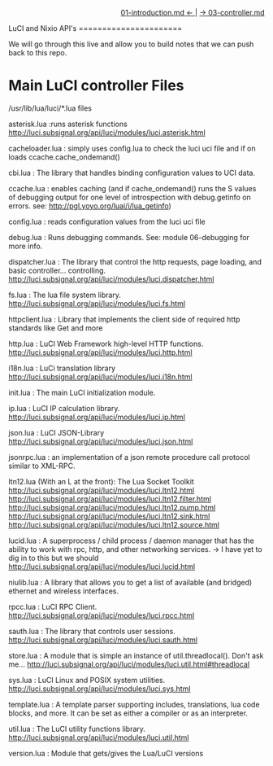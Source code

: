 <p align="right"><a href="01-introduction.md">01-introduction.md &larr; </a> | <a href="03-controller.md">&rarr; 03-controller.md</a></p>
LuCI and Nixio API's
======================

We will go through this live and allow you to build notes that we can push back to this repo.

Main LuCI controller Files
===========================
/usr/lib/lua/luci/*.lua files

asterisk.lua :runs asterisk functions
    http://luci.subsignal.org/api/luci/modules/luci.asterisk.html

cacheloader.lua : simply uses config.lua to check the luci uci file and if on loads ccache.cache_ondemand()

cbi.lua : The library that handles binding configuration values to UCI data.

ccache.lua : enables caching (and if cache_ondemand() runs the S values of debugging output for one level of introspection with debug.getinfo on errors. see: http://pgl.yoyo.org/luai/i/lua_getinfo)

config.lua : reads configuration values from the luci uci file

debug.lua : Runs debugging commands. See: module 06-debugging for more info.

dispatcher.lua : The library that control the http requests, page loading, and basic controller... controlling.
    http://luci.subsignal.org/api/luci/modules/luci.dispatcher.html

fs.lua : The lua file system library.
    http://luci.subsignal.org/api/luci/modules/luci.fs.html

httpclient.lua : Library that implements the client side of required http standards like Get and more

http.lua : LuCI Web Framework high-level HTTP functions.
    http://luci.subsignal.org/api/luci/modules/luci.http.html

i18n.lua : LuCi translation library
    http://luci.subsignal.org/api/luci/modules/luci.i18n.html

init.lua : The main LuCI initialization module.

ip.lua : LuCI IP calculation library.
    http://luci.subsignal.org/api/luci/modules/luci.ip.html

json.lua : LuCI JSON-Library
    http://luci.subsignal.org/api/luci/modules/luci.json.html

jsonrpc.lua : an implementation of a json remote procedure call protocol similar to XML-RPC.

ltn12.lua (With an L at the front): The Lua Socket Toolkit 
		  http://luci.subsignal.org/api/luci/modules/luci.ltn12.html
		  http://luci.subsignal.org/api/luci/modules/luci.ltn12.filter.html
		  http://luci.subsignal.org/api/luci/modules/luci.ltn12.pump.html
		  http://luci.subsignal.org/api/luci/modules/luci.ltn12.sink.html
		  http://luci.subsignal.org/api/luci/modules/luci.ltn12.source.html
		  
lucid.lua : A superprocess / child process / daemon manager  that has the ability to work with rpc, http, and other networking services. -> I have yet to dig in to this but we should
    http://luci.subsignal.org/api/luci/modules/luci.lucid.html

niulib.lua : A library that allows you to get a list of available (and bridged) ethernet and wireless interfaces.

rpcc.lua : LuCI RPC Client.
    http://luci.subsignal.org/api/luci/modules/luci.rpcc.html

sauth.lua : The library that controls user sessions.
    http://luci.subsignal.org/api/luci/modules/luci.sauth.html

store.lua : A module that is simple an instance of util.threadlocal(). Don't ask me...
    http://luci.subsignal.org/api/luci/modules/luci.util.html#threadlocal

sys.lua : LuCI Linux and POSIX system utilities.
    http://luci.subsignal.org/api/luci/modules/luci.sys.html

template.lua : A template parser supporting includes, translations, lua code blocks, and more. It can be set as either a compiler or as an interpreter.
			 
util.lua : The LuCI utility functions library.
    http://luci.subsignal.org/api/luci/modules/luci.util.html

version.lua : Module that gets/gives the Lua/LuCI versions
